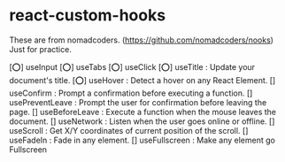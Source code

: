 # react-custom-hooks

These are from nomadcoders. (https://github.com/nomadcoders/nooks)
Just for practice.

[⭕] useInput
[⭕] useTabs
[⭕] useClick
[⭕] useTitle : Update your document's title.
[⭕] useHover : Detect a hover on any React Element.
[] useConfirm : Prompt a confirmation before executing a function.
[] usePreventLeave : Prompt the user for confirmation before leaving the page.
[] useBeforeLeave : Execute a function when the mouse leaves the document.
[] useNetwork : Listen when the user goes online or offline.
[] useScroll : Get X/Y coordinates of current position of the scroll.
[] useFadeIn : Fade in any element.
[] useFullscreen : Make any element go Fullscreen
